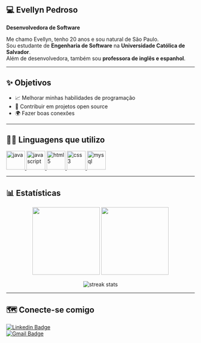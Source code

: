 ## 💻 Evellyn Pedroso  
**Desenvolvedora de Software**  

Me chamo Evellyn, tenho 20 anos e sou natural de São Paulo.  
Sou estudante de **Engenharia de Software** na **Universidade Católica de Salvador**.  
Além de desenvolvedora, também sou **professora de inglês e espanhol**.  

---

## ✨ Objetivos  
- 📈 Melhorar minhas habilidades de programação  
- 🤝 Contribuir em projetos open source  
- 🌍 Fazer boas conexões  

---

## 👩‍💻 Linguagens que utilizo  

<p align="left">
  <a href="https://www.java.com/" target="_blank">
    <img src="https://cdn.jsdelivr.net/gh/devicons/devicon/icons/java/java-original.svg" alt="java" width="50" height="50"/>
  </a>
  <a href="https://developer.mozilla.org/en-US/docs/Web/JavaScript" target="_blank">
    <img src="https://cdn.jsdelivr.net/gh/devicons/devicon/icons/javascript/javascript-original.svg" alt="javascript" width="50" height="50"/>
  </a>
  <a href="https://developer.mozilla.org/en-US/docs/Web/HTML" target="_blank">
    <img src="https://cdn.jsdelivr.net/gh/devicons/devicon/icons/html5/html5-original.svg" alt="html5" width="50" height="50"/>
  </a>
  <a href="https://developer.mozilla.org/en-US/docs/Web/CSS" target="_blank">
    <img src="https://cdn.jsdelivr.net/gh/devicons/devicon/icons/css3/css3-original.svg" alt="css3" width="50" height="50"/>
  </a>
  <a href="https://dev.mysql.com/doc/" target="_blank">
    <img src="https://cdn.jsdelivr.net/gh/devicons/devicon/icons/mysql/mysql-original.svg" alt="mysql" width="50" height="50"/>
  </a>
</p>

---

## 📊 Estatísticas  

<p align="center">
  <img height="180em" src="https://github-readme-stats.vercel.app/api?username=evellynpedroso&show_icons=true&theme=tokyonight&include_all_commits=true&count_private=true"/>
  <img height="180em" src="https://github-readme-stats.vercel.app/api/top-langs/?username=evellynpedroso&layout=compact&langs_count=7&theme=tokyonight"/>
</p>

<p align="center">
  <img src="https://github-readme-streak-stats.herokuapp.com/?user=evellynpedroso&theme=tokyonight" alt="streak stats"/>
</p>


---

## 🗺 Conecte-se comigo  

[![Linkedin Badge](https://img.shields.io/badge/-Evellyn%20Miranda-blue?style=for-the-badge&logo=Linkedin&logoColor=white&link=https://www.linkedin.com/in/evellyn-miranda-3ab790224)](https://www.linkedin.com/in/evellyn-miranda-3ab790224)  
[![Gmail Badge](https://img.shields.io/badge/-evellynpstudy@gmail.com-c14438?style=for-the-badge&logo=Gmail&logoColor=white&link=mailto:evellynpstudy@gmail.com)](mailto:evellynpstudy@gmail.com)
